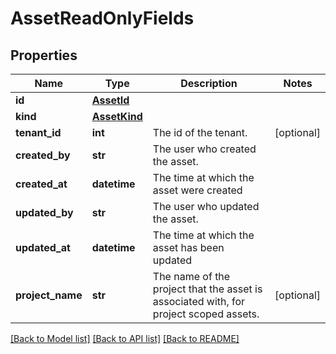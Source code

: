 # AssetReadOnlyFields

## Properties
Name | Type | Description | Notes
------------ | ------------- | ------------- | -------------
**id** | [**AssetId**](AssetId.md) |  | 
**kind** | [**AssetKind**](AssetKind.md) |  | 
**tenant_id** | **int** | The id of the tenant. | [optional] 
**created_by** | **str** | The user who created the asset. | 
**created_at** | **datetime** | The time at which the asset were created | 
**updated_by** | **str** | The user who updated the asset. | 
**updated_at** | **datetime** | The time at which the asset has been updated | 
**project_name** | **str** | The name of the project that the asset is associated with, for project scoped assets. | [optional] 

[[Back to Model list]](../README.md#documentation-for-models) [[Back to API list]](../README.md#documentation-for-api-endpoints) [[Back to README]](../README.md)

